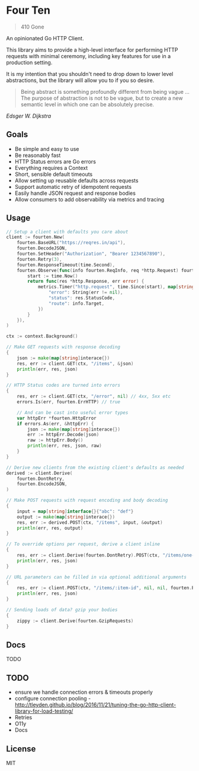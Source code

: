 # Four Ten

> 410 Gone

An opinionated Go HTTP Client.

This library aims to provide a high-level interface for performing HTTP requests with minimal ceremony,
including key features for use in a production setting.

It is my intention that you shouldn't need to drop down to lower level abstractions,
but the library will allow you to if you so desire.

> Being abstract is something profoundly different from being vague …
> The purpose of abstraction is not to be vague,
> but to create a new semantic level in which one can be absolutely precise. 

*Edsger W. Dijkstra*

## Goals

- Be simple and easy to use
- Be reasonably fast
- HTTP Status errors are Go errors
- Everything requires a Context
- Short, sensible default timeouts
- Allow setting up reusable defaults across requests
- Support automatic retry of idempotent requests
- Easily handle JSON request and response bodies
- Allow consumers to add observability via metrics and tracing

## Usage

```go
// Setup a client with defaults you care about
client := fourten.New(
    fourten.BaseURL("https://reqres.in/api"),
    fourten.DecodeJSON,
    fourten.SetHeader("Authorization", "Bearer 1234567890"),
    fourten.Retry(3),
    fourten.ResponseTimeout(time.Second),
    fourten.Observe(func(info fourten.ReqInfo, req *http.Request) fourten.ResponseObserver {
        start := time.Now()
        return func(res *http.Response, err error) {
            metrics.Timer("http.request", time.Since(start), map[string]string{
                "error": String(err != nil),
                "status": res.StatusCode,
                "route": info.Target,
            })
        }
    }),
)

ctx := context.Background()

// Make GET requests with response decoding
{
    json := make(map[string]interace{})
    res, err := client.GET(ctx, "/items", &json)
    println(err, res, json)
}

// HTTP Status codes are turned into errors
{
    res, err := client.GET(ctx, "/error", nil) // 4xx, 5xx etc
    errors.Is(err, fourten.ErrHTTP) // true

    // And can be cast into useful error types
    var httpErr *fourten.HttpError
    if errors.As(err, &httpErr) {
        json := make(map[string]interace{})
        err := httpErr.Decode(json)
        raw := httpErr.Body()
        println(err, res, json, raw)
    }
}

// Derive new clients from the existing client's defaults as needed
derived := client.Derive(
    fourten.DontRetry,
    fourten.EncodeJSON,
)

// Make POST requests with request encoding and body decoding
{
    input = map[string]interface{}{"abc": "def"}
    output := make(map[string]interace{})
    res, err := derived.POST(ctx, "/items", input, &output)
    println(err, res, output)
}

// To override options per request, derive a client inline
{
    res, err := client.Derive(fourten.DontRetry).POST(ctx, "/items/one-shot", nil, nil)
    println(err, res, json)
}

// URL parameters can be filled in via optional additional arguments
{
    res, err := client.POST(ctx, "/items/:item-id", nil, nil, fourten.Param("item-id", "123456"))
    println(err, res, json)
}

// Sending loads of data? gzip your bodies
{
	zippy := client.Derive(fourten.GzipRequests)
}
```

## Docs

TODO

## TODO

* ensure we handle connection errors & timeouts properly
* configure connection pooling - http://tleyden.github.io/blog/2016/11/21/tuning-the-go-http-client-library-for-load-testing/
* Retries
* O11y
* Docs

## License

MIT
